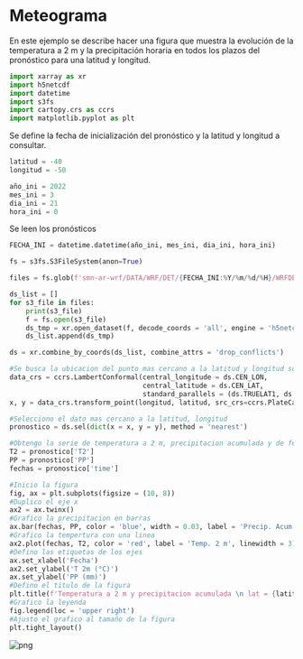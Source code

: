 # Meteograma

En este ejemplo se describe hacer una figura que muestra la evolución de la temperatura a 2 m y la precipitación horaria en todos los plazos del pronóstico para una latitud y longitud.


```python
import xarray as xr
import h5netcdf
import datetime
import s3fs
import cartopy.crs as ccrs
import matplotlib.pyplot as plt
```

Se define la fecha de inicialización del pronóstico y la latitud y longitud a consultar.


```python
latitud = -40
longitud = -50

año_ini = 2022
mes_ini = 3
dia_ini = 21
hora_ini = 0
```

Se leen los pronósticos 


```python
FECHA_INI = datetime.datetime(año_ini, mes_ini, dia_ini, hora_ini)

fs = s3fs.S3FileSystem(anon=True)

files = fs.glob(f'smn-ar-wrf/DATA/WRF/DET/{FECHA_INI:%Y/%m/%d/%H}/WRFDETAR_01H_{FECHA_INI:%Y%m%d_%H}_*.nc')

ds_list = []
for s3_file in files:
    print(s3_file)
    f = fs.open(s3_file)
    ds_tmp = xr.open_dataset(f, decode_coords = 'all', engine = 'h5netcdf')
    ds_list.append(ds_tmp)

ds = xr.combine_by_coords(ds_list, combine_attrs = 'drop_conflicts')
```


```python
#Se busca la ubicacion del punto mas cercano a la latitud y longitud solicitada
data_crs = ccrs.LambertConformal(central_longitude = ds.CEN_LON, 
                                 central_latitude = ds.CEN_LAT, 
                                 standard_parallels = (ds.TRUELAT1, ds.TRUELAT2))
x, y = data_crs.transform_point(longitud, latitud, src_crs=ccrs.PlateCarree())

#Selecciono el dato mas cercano a la latitud, longitud
pronostico = ds.sel(dict(x = x, y = y), method = 'nearest')

#Obtengo la serie de temperatura a 2 m, precipitacion acumulada y de fechas
T2 = pronostico['T2']
PP = pronostico['PP']
fechas = pronostico['time']

#Inicio la figura
fig, ax = plt.subplots(figsize = (10, 8))
#Duplico el eje x
ax2 = ax.twinx()
#Grafico la precipitacion en barras
ax.bar(fechas, PP, color = 'blue', width = 0.03, label = 'Precip. Acum.')
#Grafico la tempertura con una linea
ax2.plot(fechas, T2, color = 'red', label = 'Temp. 2 m', linewidth = 3)
#Defino las etiquetas de los ejes
ax.set_xlabel('Fecha')
ax2.set_ylabel('T 2m (°C)')
ax.set_ylabel('PP (mm)')
#Defino el titulo de la figura
plt.title(f'Temperatura a 2 m y precipitacion acumulada \n lat = {latitud:0.2f}, lon = {longitud:0.2f}')
#Grafico la leyenda
fig.legend(loc = 'upper right')
#Ajusto el grafico al tamaño de la figura
plt.tight_layout()
```


    
![png](Meteograma_files/Meteograma_7_0.png)
    

